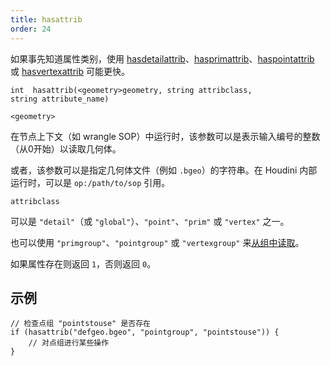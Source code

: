 ```yaml
---
title: hasattrib
order: 24
---
```

如果事先知道属性类别，使用 [hasdetailattrib](./hasdetailattrib "判断几何体细节属性是否存在")、[hasprimattrib](./hasprimattrib "判断几何体图元属性是否存在")、[haspointattrib](./haspointattrib "判断几何体点属性是否存在") 或 [hasvertexattrib](./hasvertexattrib "判断几何体顶点属性是否存在") 可能更快。

`int  hasattrib(<geometry>geometry, string attribclass, string attribute_name)`

`<geometry>`

在节点上下文（如 wrangle SOP）中运行时，该参数可以是表示输入编号的整数（从0开始）以读取几何体。

或者，该参数可以是指定几何体文件（例如 `.bgeo`）的字符串。在 Houdini 内部运行时，可以是 `op:/path/to/sop` 引用。

`attribclass`

可以是 `"detail"`（或 `"global"`）、`"point"`、`"prim"` 或 `"vertex"` 之一。

也可以使用 `"primgroup"`、`"pointgroup"` 或 `"vertexgroup"` 来[从组中读取](../groups.html "在 VEX 中可以像读取属性一样读取图元/点/顶点组的内容")。

如果属性存在则返回 `1`，否则返回 `0`。

## 示例

```vex
// 检查点组 "pointstouse" 是否存在
if (hasattrib("defgeo.bgeo", "pointgroup", "pointstouse")) {
    // 对点组进行某些操作
}

```
